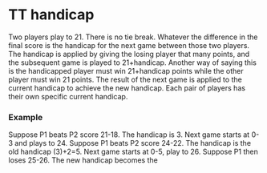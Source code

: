 # TT handicap

Two players play to 21. There is no tie break. Whatever the difference in the final score is the handicap for the next game between those two players. The handicap is applied by giving the losing player that many points, and the subsequent game is played to 21+handicap. Another way of saying this is the handicapped player must win 21+handicap points while the other player must win 21 points. The result of the next game is applied to the current handicap to achieve the new handicap. Each pair of players has their own specific current handicap.

### Example

Suppose P1 beats P2 score 21-18. The handicap is 3. Next game starts at 0-3 and plays to 24. Suppose P1 beats P2 score 24-22. The handicap is the old handicap (3)+2=5. Next game starts at 0-5, play to 26. Suppose P1 then loses 25-26. The new handicap becomes the
